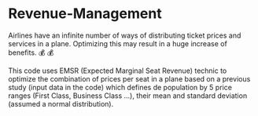 # Revenue-Management

Airlines have an infinite number of ways of distributing ticket prices and services in a plane. Optimizing this may result in a huge increase of benefits. :moneybag: :moneybag:

This code uses EMSR (Expected Marginal Seat Revenue) technic to optimize the combination of prices per seat in a plane based on a previous study (input data in the code) which defines de population by 5 price ranges (First Class, Business Class ...), their mean and standard deviation (assumed a normal distribution).
